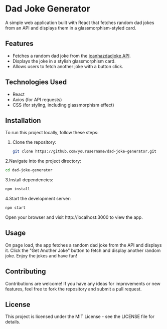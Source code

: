 # Dad Joke Generator

A simple web application built with React that fetches random dad jokes from an API and displays them in a glassmorphism-styled card.

## Features

- Fetches a random dad joke from the [icanhazdadjoke API](https://icanhazdadjoke.com/api).
- Displays the joke in a stylish glassmorphism card.
- Allows users to fetch another joke with a button click.

## Technologies Used

- React
- Axios (for API requests)
- CSS (for styling, including glassmorphism effect)

## Installation

To run this project locally, follow these steps:

1. Clone the repository:

   ```bash
   git clone https://github.com/yourusername/dad-joke-generator.git

2.Navigate into the project directory:

   ```bash
   cd dad-joke-generator
```

3.Install dependencies:

   ```bash
   npm install
```

4.Start the development server:
 
```bash
npm start
```

Open your browser and visit http://localhost:3000 to view the app.

## Usage
On page load, the app fetches a random dad joke from the API and displays it.
Click the "Get Another Joke" button to fetch and display another random joke.
Enjoy the jokes and have fun!

## Contributing
Contributions are welcome! If you have any ideas for improvements or new features, feel free to fork the repository and submit a pull request.

## License
This project is licensed under the MIT License - see the LICENSE file for details.










